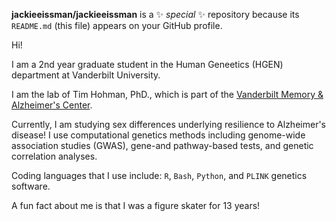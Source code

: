 

**jackieeissman/jackieeissman** is a ✨ _special_ ✨ repository because its `README.md` (this file) appears on your GitHub profile.

Hi!

I am a 2nd year graduate student in the Human Geneetics (HGEN) department at Vanderbilt University.

I am the lab of Tim Hohman, PhD., which is part of the [Vanderbilt Memory & Alzheimer's Center](https://www.vumc.org/vmac/).

Currently, I am studying sex differences underlying resilience to Alzheimer's disease! I use computational genetics methods including genome-wide association studies (GWAS), gene-and pathway-based tests, and genetic correlation analyses. 

Coding languages that I use include: `R`, `Bash`, `Python`, and `PLINK` genetics software.

A fun fact about me is that I was a figure skater for 13 years!
